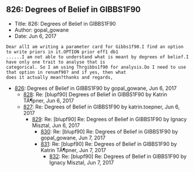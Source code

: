 ## 826: Degrees of Belief in GIBBS1F90

- Title: 826: Degrees of Belief in GIBBS1F90
- Author: gopal_gowane
- Date: Jun 6, 2017
```
Dear allI am writing a parameter card for Gibbs1f90.I find an option to write priors in it.OPTION prior eff1 db1
......I am not able to understand what is meant by degrees of belief.I have only one trait to analyse that is
categorical. So I am using Thrgibbs1f90 for analysis.Do I need to use that option in renumf90? and if yes, then what
does it actually mean?thanks and regards,
```

- [826](0826.md): Degrees of Belief in GIBBS1F90 by gopal_gowane, Jun 6, 2017
    - [828](0828.md): Re: [blupf90] Degrees of Belief in GIBBS1F90 by Katrin TÃ¶pner, Jun 6, 2017
    - [827](0827.md): Re: Degrees of Belief in GIBBS1F90 by katrin.toepner, Jun 6, 2017
        - [829](0829.md): Re: [blupf90] Re: Degrees of Belief in GIBBS1F90 by Ignacy Misztal, Jun 6, 2017
            - [830](0830.md): Re: [blupf90] Re: Degrees of Belief in GIBBS1F90 by gopal_gowane, Jun 7, 2017
            - [831](0831.md): Re: [blupf90] Re: Degrees of Belief in GIBBS1F90 by Katrin TÃ¶pner, Jun 7, 2017
                - [832](0832.md): Re: [blupf90] Re: Degrees of Belief in GIBBS1F90 by Ignacy Misztal, Jun 7, 2017
